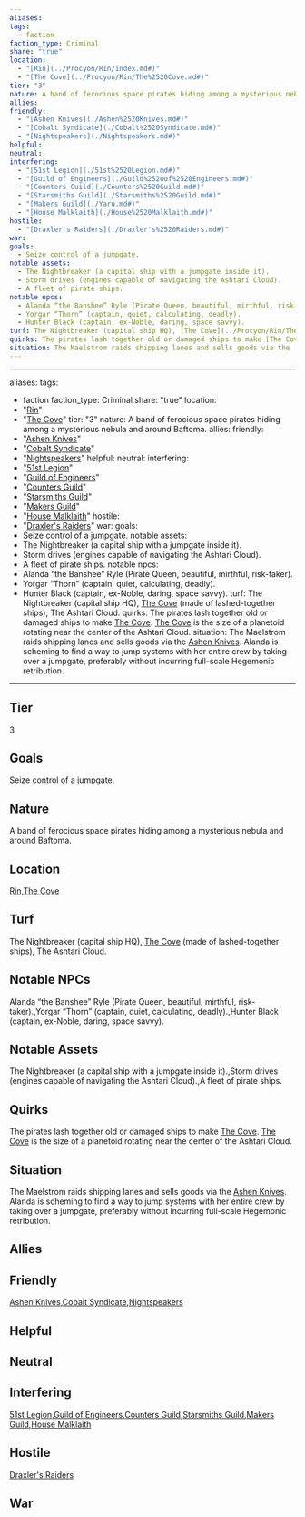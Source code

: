```yaml
---
aliases: 
tags:
  - faction
faction_type: Criminal
share: "true"
location:
  - "[Rin](../Procyon/Rin/index.md#)"
  - "[The Cove](../Procyon/Rin/The%2520Cove.md#)"
tier: "3"
nature: A band of ferocious space pirates hiding among a mysterious nebula and around Baftoma.
allies: 
friendly:
  - "[Ashen Knives](./Ashen%2520Knives.md#)"
  - "[Cobalt Syndicate](./Cobalt%2520Syndicate.md#)"
  - "[Nightspeakers](./Nightspeakers.md#)"
helpful: 
neutral: 
interfering:
  - "[51st Legion](./51st%2520Legion.md#)"
  - "[Guild of Engineers](./Guild%2520of%2520Engineers.md#)"
  - "[Counters Guild](./Counters%2520Guild.md#)"
  - "[Starsmiths Guild](./Starsmiths%2520Guild.md#)"
  - "[Makers Guild](./Yaru.md#)"
  - "[House Malklaith](./House%2520Malklaith.md#)"
hostile:
  - "[Draxler's Raiders](./Draxler's%2520Raiders.md#)"
war: 
goals:
  - Seize control of a jumpgate.
notable assets:
  - The Nightbreaker (a capital ship with a jumpgate inside it).
  - Storm drives (engines capable of navigating the Ashtari Cloud).
  - A fleet of pirate ships.
notable npcs:
  - Alanda “the Banshee” Ryle (Pirate Queen, beautiful, mirthful, risk-taker).
  - Yorgar “Thorn” (captain, quiet, calculating, deadly).
  - Hunter Black (captain, ex-Noble, daring, space savvy).
turf: The Nightbreaker (capital ship HQ), [The Cove](../Procyon/Rin/The%2520Cove.md#) (made of lashed-together ships), The Ashtari Cloud.
quirks: The pirates lash together old or damaged ships to make [The Cove](../Procyon/Rin/The%2520Cove.md#). [The Cove](../Procyon/Rin/The%2520Cove.md#) is the size of a planetoid rotating near the center of the Ashtari Cloud.
situation: The Maelstrom raids shipping lanes and sells goods via the [Ashen Knives](./Ashen%2520Knives.md#). Alanda is scheming to find a way to jump systems with her entire crew by taking over a jumpgate, preferably without incurring full-scale Hegemonic retribution.
---
```

---
aliases: 
tags:
  - faction
faction_type: Criminal
share: "true"
location:
  - "[Rin](../Procyon/Rin/index.md#)"
  - "[The Cove](../Procyon/Rin/The%2520Cove.md#)"
tier: "3"
nature: A band of ferocious space pirates hiding among a mysterious nebula and around Baftoma.
allies:
friendly:
- "[Ashen Knives](./Ashen%2520Knives.md#)"
- "[Cobalt Syndicate](./Cobalt%2520Syndicate.md#)"
- "[Nightspeakers](./Nightspeakers.md#)"
helpful:
neutral:
interfering:
- "[51st Legion](./51st%2520Legion.md#)"
- "[Guild of Engineers](./Guild%2520of%2520Engineers.md#)"
- "[Counters Guild](./Counters%2520Guild.md#)"
- "[Starsmiths Guild](./Starsmiths%2520Guild.md#)"
- "[Makers Guild](./Yaru.md#)"
- "[House Malklaith](./House%2520Malklaith.md#)"
hostile:
- "[Draxler's Raiders](./Draxler's%2520Raiders.md#)"
war:
goals: 
- Seize control of a jumpgate.
notable assets: 
- The Nightbreaker (a capital ship with a jumpgate inside it).
- Storm drives (engines capable of navigating the Ashtari Cloud).
- A fleet of pirate ships.
notable npcs:
- Alanda “the Banshee” Ryle (Pirate Queen, beautiful, mirthful, risk-taker).
- Yorgar “Thorn” (captain, quiet, calculating, deadly).
- Hunter Black (captain, ex-Noble, daring, space savvy).
turf: The Nightbreaker (capital ship HQ), [The Cove](../Procyon/Rin/The%2520Cove.md#) (made of lashed-together ships), The Ashtari Cloud.
quirks: The pirates lash together old or damaged ships to make [The Cove](../Procyon/Rin/The%2520Cove.md#). [The Cove](../Procyon/Rin/The%2520Cove.md#) is the size of a planetoid rotating near the center of the Ashtari Cloud.
situation: The Maelstrom raids shipping lanes and sells goods via the [Ashen Knives](./Ashen%2520Knives.md#). Alanda is scheming to find a way to jump systems with her entire crew by taking over a jumpgate, preferably without incurring full-scale Hegemonic retribution.
---
## Tier

3

## Goals

Seize control of a jumpgate.

## Nature

A band of ferocious space pirates hiding among a mysterious nebula and around Baftoma.

## Location

[Rin](../Procyon/Rin/index.md.md#.md#),[The Cove](../Procyon/Rin/The%2520Cove.md.md#.md#.md#.md#.md#.md#.md#.md#)

## Turf

The Nightbreaker (capital ship HQ), [The Cove](Procyon/Rin/The%20Cove.md) (made of lashed-together ships), The Ashtari Cloud.

## Notable NPCs

Alanda “the Banshee” Ryle (Pirate Queen, beautiful, mirthful, risk-taker).,Yorgar “Thorn” (captain, quiet, calculating, deadly).,Hunter Black (captain, ex-Noble, daring, space savvy).

## Notable Assets

The Nightbreaker (a capital ship with a jumpgate inside it).,Storm drives (engines capable of navigating the Ashtari Cloud).,A fleet of pirate ships.

## Quirks

The pirates lash together old or damaged ships to make [The Cove](Procyon/Rin/The%20Cove.md). [The Cove](Procyon/Rin/The%20Cove.md) is the size of a planetoid rotating near the center of the Ashtari Cloud.

## Situation

The Maelstrom raids shipping lanes and sells goods via the [Ashen Knives](Factions/Ashen%20Knives.md). Alanda is scheming to find a way to jump systems with her entire crew by taking over a jumpgate, preferably without incurring full-scale Hegemonic retribution.

## Allies



## Friendly 

[Ashen Knives](./Ashen%2520Knives.md.md#.md#.md#.md#),[Cobalt Syndicate](./Cobalt%2520Syndicate.md.md#.md#),[Nightspeakers](./Nightspeakers.md.md#.md#)

## Helpful 



## Neutral 



## Interfering

[51st Legion](./51st%2520Legion.md.md#.md#),[Guild of Engineers](./Guild%2520of%2520Engineers.md.md#.md#),[Counters Guild](./Counters%2520Guild.md.md#.md#),[Starsmiths Guild](./Starsmiths%2520Guild.md.md#.md#),[Makers Guild](./Yaru.md.md#.md#),[House Malklaith](./House%2520Malklaith.md.md#.md#)

## Hostile

[Draxler's Raiders](./Draxler's%2520Raiders.md.md#.md#)

## War


